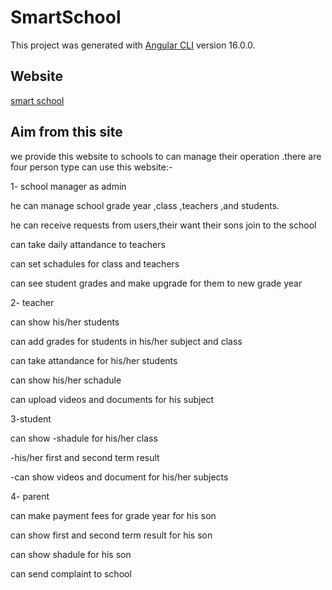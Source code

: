 # SmartSchool

This project was generated with [Angular CLI](https://github.com/angular/angular-cli) version 16.0.0.

## Website

<a href="smart0school.netlify.app">smart school</a>

## Aim from this site

we provide this website to schools to can manage their operation .there are four person type can use this website:-

1- school manager as admin

he can manage school grade year ,class ,teachers ,and students.

he can receive requests from users,their want their sons join to the school

can take daily attandance to teachers

can set schadules for class and teachers

can see student grades and make upgrade for them to new grade year

2- teacher

can show his/her students 

can add grades for students in his/her subject and class

can take attandance for his/her students

can show his/her schadule

can upload videos and documents for his subject

3-student

can show
-shadule for his/her class

-his/her first and second term result

-can show videos and document for his/her subjects

4- parent

can make payment fees for grade year for his son

can show first and second term result for his son

can show shadule for his son

can send complaint to school
